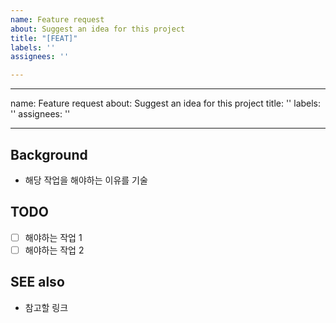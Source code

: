 ```yaml
---
name: Feature request
about: Suggest an idea for this project
title: "[FEAT]"
labels: ''
assignees: ''

---
```


---
name: Feature request
about: Suggest an idea for this project
title: ''
labels: ''
assignees: ''

---

## Background
- 해당 작업을 해야하는 이유를 기술

## TODO
- [ ] 해야하는 작업 1
- [ ] 해야하는 작업 2

## SEE also
- 참고할 링크
